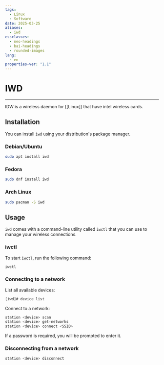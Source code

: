 ```yaml
---
tags:
  - Linux
  - Software
date: 2025-03-25
aliases:
  - iwd
cssclasses:
  - neo-headings
  - bai-headings
  - rounded-images
lang:
  - en
properties-ver: "1.1"
---
```

# IWD

***
IDW is a wireless daemon for [[Linux]] that have intel wireless cards.
## Installation
You can install `iwd` using your distribution's package manager. 

### Debian/Ubuntu

```bash
sudo apt install iwd
```

### Fedora

```bash
sudo dnf install iwd
```

### Arch Linux

```bash
sudo pacman -S iwd
```

## Usage

`iwd` comes with a command-line utility called `iwctl` that you can use to manage your wireless connections.

### iwctl 

To start `iwctl`, run the following command:

```bash
iwctl
```

### Connecting to a network

List all available devices:

```bash
[iwd]# device list
```

Connect to a network:

```bash
station <device> scan
station <device> get-networks
station <device> connect <SSID>
```

If a password is required, you will be prompted to enter it.


### Disconnecting from a network

```bash
station <device> disconnect
```